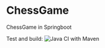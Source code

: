 # ChessGame
ChessGame in Springboot

Test and build:
![Java CI with Maven](https://github.com/Dunateo/ChessGame/workflows/Java%20CI%20with%20Maven/badge.svg?branch=master)

